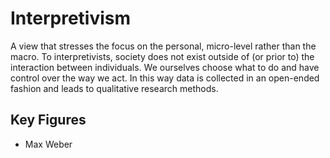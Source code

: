# Interpretivism
A view that stresses the focus on the personal, micro-level rather than the macro.
To interpretivists, society does not exist outside of (or prior to) the interaction between individuals.
We ourselves choose what to do and have control over the way we act.
In this way data is collected in an open-ended fashion and leads to qualitative research methods.

## Key Figures
* Max Weber
